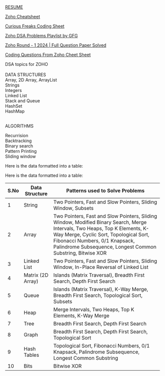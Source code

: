[RESUME](https://docs.google.com/document/d/1i7O0cZW8XfkYW-P4J6qkCudsCilmvkIdi1TPiRdTSM8/edit?pli=1&tab=t.0)<br/>

[Zoho Cheatsheet](https://docs.google.com/document/d/1C9AmL3lmO_B-Ufhh_rDN_X9NKFIJrF6Ru3dS2FdoJrk/edit?tab=t.0)<br/>

[Curious Freaks Coding Sheet](https://docs.google.com/spreadsheets/d/1P3RXgZju_2OzZyJaRtu6D3Kx-Eks38X09_zJ8aj2zy8/edit?gid=0#gid=0)<br/>

[Zoho DSA Problems Playlist by GFG](https://www.geeksforgeeks.org/explore?page=1&company=Zoho&sortBy=submissions&itm_source=geeksforgeeks&itm_medium=main_header&itm_campaign=practice_header)<br/>  

[Zoho Round - 1 2024 | Full Question Paper Solved](https://youtu.be/5BUSEi6AkVs?si=LVAORxdMth4zp9AL)<br/>  

[Coding Questions From Zoho Cheet Sheet](https://docs.google.com/document/d/1U4B99Z7plkCM-1r1XU_bt4V25i2Y3nHWPSwQzledIy4/edit?tab=t.0)

DSA topics for ZOHO<br/><br/>
DATA STRUCTURES <br/>
Array, 2D Array, ArrayList<br/>
Strings<br/>
Integers <br/>
Linked List<br/>
Stack and Queue<br/>
HashSet <br/>
HashMap<br/><br/>

ALGORITHMS<br/>

Recurrision <br/>
Backtracking<br/>
Binary search<br/>
Pattern Printing <br/>
Sliding window<br/>

Here is the data formatted into a table:

Here is the data formatted into a table:

| **S.No** | **Data Structure**    | **Patterns used to Solve Problems**                                                                                             |
|----------|-----------------------|-------------------------------------------------------------------------------------------------------------------------------|
| 1        | String                | Two Pointers, Fast and Slow Pointers, Sliding Window, Subsets                                                                  |
| 2        | Array                 | Two Pointers, Fast and Slow Pointers, Sliding Window, Modified Binary Search, Merge Intervals, Two Heaps, Top K Elements, K-Way Merge, Cyclic Sort, Topological Sort, Fibonacci Numbers, 0/1 Knapsack, Palindrome Subsequence, Longest Common Substring, Bitwise XOR |
| 3        | Linked List           | Two Pointers, Fast and Slow Pointers, Sliding Window, In-Place Reversal of Linked List                                          |
| 4        | Matrix (2D Array)     | Islands (Matrix Traversal), Breadth First Search, Depth First Search                                                            |
| 5        | Queue                 | Islands (Matrix Traversal), K-Way Merge, Breadth First Search, Topological Sort, Subsets                                        |
| 6        | Heap                  | Merge Intervals, Two Heaps, Top K Elements, K-Way Merge                                                                         |
| 7        | Tree                  | Breadth First Search, Depth First Search                                                                                         |
| 8        | Graph                 | Breadth First Search, Depth First Search, Topological Sort                                                                      |
| 9        | Hash Tables           | Topological Sort, Fibonacci Numbers, 0/1 Knapsack, Palindrome Subsequence, Longest Common Substring                            |
| 10       | Bits                  | Bitwise XOR                                                                                                                    |
